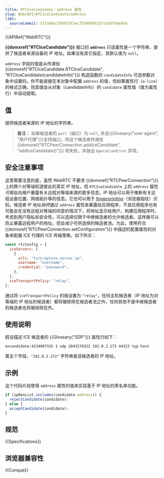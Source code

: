 ```yaml
---
title: RTCIceCandidate：address 属性
slug: Web/API/RTCIceCandidate/address
l10n:
  sourceCommit: 31fa0bbc78b87bf3ec7559906515fcd3dfde68de
---
```


{{APIRef("WebRTC")}}

**{{domxref("RTCIceCandidate")}}** 接口的 **`address`** 只读属性是一个字符串，提供了候选者来源设备的 IP 地址。如果没有其它指定，其默认值为 `null`。

`address` 字段的值是从传递给 {{domxref("RTCIceCandidate.RTCIceCandidate", "RTCIceCandidate(candidateInfo)")}} 构造函数的 `candidateInfo` 可选参数对象中设置的。你不能直接在本对象中配置 `address` 的值，但如果属性行（`a-line`）的格式正确，则其值会从对象（candidateInfo）的 `candidate` 属性值（值为属性行）中自动提取。

## 值

提供候选者来源的 IP 地址的字符串。

> **备注：** 如果候选者的 `port`（端口）为 `null`, 并且{{Glossary("user agent", "用户代理")}}支持端口，将这个候选者传递给 {{domxref("RTCPeerConnection.addIceCandidate", "addIceCandidate()")}} 将失败，并抛出 `OperationError` 异常。

## 安全注意事项

这里需要注意的是，虽然 WebRTC 不要求 {{domxref("RTCPeerConnection")}} 上的两个对等端知道彼此的真实 IP 地址，但 `RTCIceCandidate` 上的 `address` 属性*可能*会向用户暴露有关远程对等端来源的更多信息。IP 地址可以用于推断有关远程设备位置、网络拓扑等的信息。它也可以用于 [fingerprinting](/zh-CN/docs/Glossary/Fingerprinting)（浏览器指纹）识别。候选者 IP 地址*始终*通过 `address` 属性来暴露给应用程序，不良应用程序也有可能会在没有远程对等端的同意的情况下，将地址显示给用户。构建应用程序时，考虑到用户隐私和安全性，可以选择仅限于中继候选者的允许候选者。这样做可以防止暴露远程用户的地址，但会减少可供选择的候选者池。为此，使用符合 {{domxref("RTCPeerConnection.setConfiguration")}} 中描述的配置属性的对象来配置 ICE 代理的 ICE 传输策略，如下所示：

```js
const rtcConfig = {
  iceServers: [
    {
      urls: "turn:myturn.server.ip",
      username: "username",
      credential: "password",
    },
  ],
  iceTransportPolicy: "relay",
};
```

通过将 `iceTransportPolicy` 的值设置为 `"relay"`，任何主机候选者（IP 地址为对等端的 IP 地址的候选者）都将被排除在候选者池之外，任何其他不是中继候选者的候选者也将被排除在外。

## 使用说明

假设描述 ICE 候选者的 {{Glossary("SDP")}} 属性行如下：

```plain
a=candidate:4234997325 1 udp 2043278322 192.0.2.172 44323 typ host
```

第五个字段，`"192.0.2.172"` 字符串是该候选者的 IP 地址。

## 示例

这个代码片段使用 `address` 属性的值来实现基于 IP 地址的黑名单功能。

```js
if (ipBanList.includes(candidate.address)) {
  rejectCandidate(candidate);
} else {
  acceptCandidate(candidate);
}
```

## 规范

{{Specifications}}

## 浏览器兼容性

{{Compat}}
